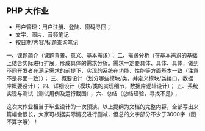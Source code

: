 ## PHP 大作业

- 用户管理：用户注册、登陆、密码寻回；
- 文字、图片、音频笔记
- 按日期/内容/标题查询笔记

一、课题简介（课题背景、意义、基本需求）；
二、需求分析（在基本需求的基础上结合实际进行扩展，形成具体的需求分析。需求一定要具体、具体、具体，做到不同开发者在满足需求的前提下，实现的系统在功能、性能等方面基本一致（注意不是界面一致））；
三、概要设计（划分哪些模块/类，并定义模块/类接口，数据库概要设计）；
四、详细设计（模块/类的实现细节，数据库逻辑设计）；
五、系统实现与测试（测试用例及运行截图）；
六、总结（总结经验，寻找不足）；


这次大作业相当于毕业设计的一次预演。以上提纲为文档的完整内容，全部写出来篇幅会很长，大家可根据实际情况进行删减，但总的文字部分不少于3000字（图不算字哦）！